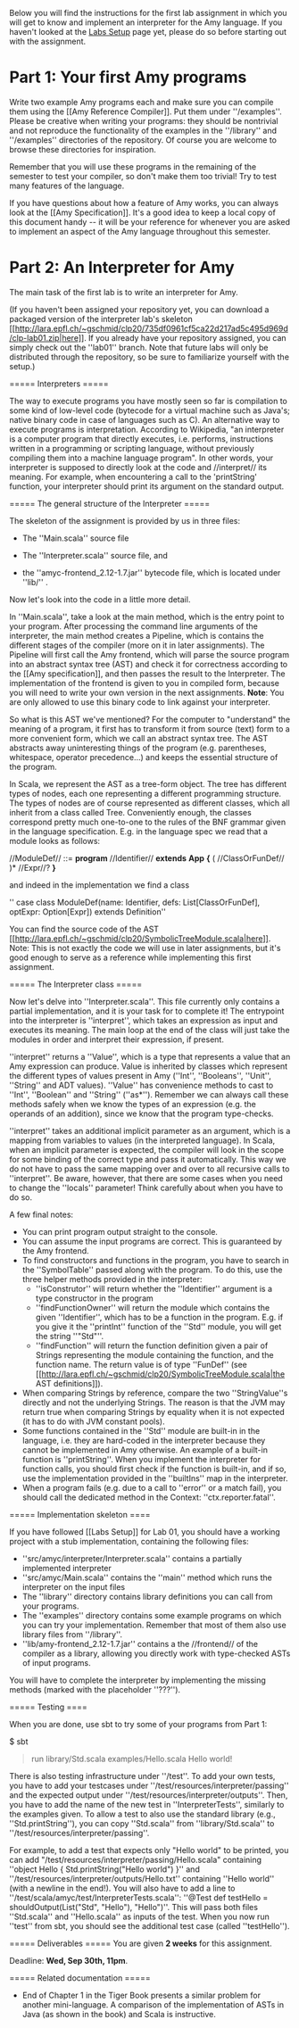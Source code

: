 Below you will find the instructions for the first lab assignment in which you will get to know and implement an interpreter for the Amy language. If you haven't looked at the [Labs Setup](https://gitlab.epfl.ch/lara/cs320/-/blob/main/labs_setup.md) page yet, please do so before starting out with the assignment.


# Part 1: Your first Amy programs

Write two example Amy programs each and make sure you can compile them using the [[Amy Reference Compiler]]. Put them under ''/examples''. Please be creative when writing your programs: they should be nontrivial and not reproduce the functionality of the examples in the ''/library'' and ''/examples'' directories of the repository. Of course you are welcome to browse these directories for inspiration.

Remember that you will use these programs in the remaining of the semester to test your compiler, so don't make them too trivial! Try to test many features of the language.

If you have questions about how a feature of Amy works, you can always look at the [[Amy Specification]]. It's a good idea to keep a local copy of this document handy -- it will be your reference for whenever you are asked to implement an aspect of the Amy language throughout this semester.


# Part 2: An Interpreter for Amy 

The main task of the first lab is to write an interpreter for Amy. 

(If you haven't been assigned your repository yet, you can download a packaged version of the interpreter lab's skeleton [[http://lara.epfl.ch/~gschmid/clp20/735df0961cf5ca22d217ad5c495d969d/clp-lab01.zip|here]]. If you already have your repository assigned, you can simply check out the ''lab01'' branch. Note that future labs will only be distributed through the repository, so be sure to familiarize yourself with the setup.)


===== Interpreters =====

The way to execute programs you have mostly seen so far is compilation to some kind of low-level code (bytecode for a virtual machine such as Java's; native binary code in case of languages such as C). An alternative way to execute programs is interpretation. According to Wikipedia, "an interpreter is a computer program that directly executes, i.e. performs, instructions written in a programming or scripting language, without previously compiling them into a machine language program". In other words, your interpreter is supposed to directly look at the code and //interpret// its meaning. For example, when encountering a call to the 'printString' function, your interpreter should print its argument on the standard output.

===== The general structure of the Interpreter =====

The skeleton of the assignment is provided by us in three files:

- The ''Main.scala'' source file

- The ''Interpreter.scala'' source file, and

- the ''amyc-frontend_2.12-1.7.jar'' bytecode file, which is located under ''lib/'' .

Now let's look into the code in a little more detail.

In ''Main.scala'', take a look at the main method, which is the entry point to your program. After processing the command line arguments of the interpreter, the main method creates a Pipeline, which is contains the different stages of the compiler (more on it in later assignments). The Pipeline will first call the Amy frontend, which will parse the source program into an abstract syntax tree (AST) and check it for correctness according to the [[Amy specification]], and then passes the result to the Interpreter.
The implementation of the frontend is given to you in compiled form, because you will need to write your own version in the next assignments. **Note**: You are only allowed to use this binary code to link against your interpreter.

So what is this AST we've mentioned? For the computer to "understand" the meaning of a program, it first has to transform it from source (text) form to a more convenient form, which we call an abstract syntax tree. The AST abstracts away uninteresting things of the program (e.g. parentheses, whitespace, operator precedence...) and keeps the essential structure of the program. 

In Scala, we represent the AST as a tree-form object. The tree has different types of nodes, each one representing a different programming structure. The types of nodes are of course represented as different classes, which all inherit from a class called Tree. Conveniently enough, the classes correspond pretty much one-to-one to the rules of the BNF grammar given in the language specification. E.g. in the language spec we read that a module looks as follows:

 //ModuleDef// ::= **program** //Identifier// **extends** **App** **{** ( //ClassOrFunDef// )* //Expr//? **}**

and indeed in the implementation we find a class 

''  case class ModuleDef(name: Identifier, defs: List[ClassOrFunDef], optExpr: Option[Expr]) extends Definition''

You can find the source code of the AST [[http://lara.epfl.ch/~gschmid/clp20/SymbolicTreeModule.scala|here]].
Note: This is not exactly the code we will use in later assignments, but it's good enough to serve as a reference while implementing this first assignment.


===== The Interpreter class =====

Now let's delve into ''Interpreter.scala''. This file currently only contains a partial implementation, and it is your task for to complete it! The entrypoint into the interpreter is ''interpret'', which takes an expression as input and executes its meaning. The main loop at the end of the class will just take the modules in order and interpret their expression, if present.

''interpret'' returns a ''Value'', which is a type that represents a value that an Amy expression can produce. Value is inherited by classes which represent the different types of values present in Amy (''Int'', ''Booleans'', ''Unit'', ''String'' and ADT values). ''Value'' has convenience methods to cast to ''Int'', ''Boolean'' and ''String'' (''as*''). Remember we can always call these methods safely when we know the types of an expression (e.g. the operands of an addition), since we know that the program type-checks.

''interpret'' takes an additional implicit parameter as an argument, which is a mapping from variables to values (in the interpreted language). In Scala, when an implicit parameter is expected, the compiler will look in the scope for some binding of the correct type and pass it automatically. This way we do not have to pass the same mapping over and over to all recursive calls to ''interpret''. Be aware, however, that there are some cases when you need to change the ''locals'' parameter! Think carefully about when you have to do so.

A few final notes:

  * You can print program output straight to the console.
  * You can assume the input programs are correct. This is guaranteed by the Amy frontend. 
  * To find constructors and functions in the program, you have to search in the ''SymbolTable'' passed along with the program. To do this, use the three helper methods provided in the interpreter:
    * ''isConstrutor'' will return whether the ''Identifier'' argument is a type constructor in the program
    * ''findFunctionOwner'' will return the module which contains the given ''Identifier'', which has to be a function in the program. E.g. if you give it the ''printInt'' function of the ''Std'' module, you will get the string ''"Std"''.
    * ''findFunction'' will return the function definition given a pair of Strings representing the module containing the function, and the function name. The return value is of type ''FunDef'' (see [[http://lara.epfl.ch/~gschmid/clp20/SymbolicTreeModule.scala|the AST definitions]]).
  * When comparing Strings by reference, compare the two ''StringValue''s directly and not the underlying Strings. The reason is that the JVM may return true when comparing Strings by equality when it is not expected (it has to do with JVM constant pools).
  * Some functions contained in the ''Std'' module are built-in in the language, i.e. they are hard-coded in the interpreter because they cannot be implemented in Amy otherwise. An example of a built-in function is ''printString''. When you implement the interpreter for function calls, you should first check if the function is built-in, and if so, use the implementation provided in the ''builtIns'' map in the interpreter.
  * When a program fails (e.g. due to a call to ''error'' or a match fail), you should call the dedicated method in the Context: ''ctx.reporter.fatal''.

===== Implementation skeleton ====

If you have followed [[Labs Setup]] for Lab 01, you should have a working project with a stub implementation, containing the following files:

  * ''src/amyc/interpreter/Interpreter.scala'' contains a partially implemented interpreter
  * ''src/amyc/Main.scala'' contains the ''main'' method which runs the interpreter on the input files
  * The ''library'' directory contains library definitions you can call from your programs.
  * The ''examples'' directory contains some example programs on which you can try your implementation. Remember that most of them also use library files from ''/library''.
  * ''lib/amy-frontend_2.12-1.7.jar'' contains a the //frontend// of the compiler as a library, allowing you directly work with type-checked ASTs of input programs.

You will have to complete the interpreter by implementing the missing methods (marked with the placeholder ''???'').


===== Testing ====

When you are done, use sbt to try some of your programs from Part 1:

  $ sbt
  > run library/Std.scala examples/Hello.scala
  Hello world!

There is also testing infrastructure under ''/test''. To add your own tests, you have to add your testcases under ''/test/resources/interpreter/passing''
and the expected output under 
''/test/resources/interpreter/outputs''.
Then, you have to add the name of the new test in ''InterpreterTests'', similarly to the examples given.
To allow a test to also use the standard library (e.g., ''Std.printString''), you can copy ''Std.scala'' from ''library/Std.scala'' to ''/test/resources/interpreter/passing''.

For example, to add a test that expects only "Hello world" to be printed, you can add "/test/resources/interpreter/passing/Hello.scala" containing ''object Hello { Std.printString("Hello world") }'' and ''/test/resources/interpreter/outputs/Hello.txt'' containing ''Hello world'' (with a newline in the end!). You will also have to add a line to ''/test/scala/amyc/test/InterpreterTests.scala'':  ''@Test def testHello = shouldOutput(List("Std", "Hello"), "Hello")''. This will pass both files ''Std.scala'' and ''Hello.scala'' as inputs of the test. When you now run ''test'' from sbt, you should see the additional test case (called ''testHello'').


===== Deliverables =====
You are given **2 weeks** for this assignment.

Deadline: **Wed, Sep 30th, 11pm**.


===== Related documentation =====

  * End of Chapter 1 in the Tiger Book presents a similar problem for another mini-language. A comparison of the implementation of ASTs in Java (as shown in the book) and Scala is instructive.
